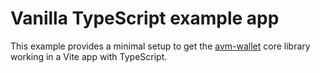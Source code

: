 # Vanilla TypeScript example app

This example provides a minimal setup to get the [avm-wallet](https://github.com/scholtz/avm-wallet/tree/v3/packages/avm-wallet) core library working in a Vite app with TypeScript.
